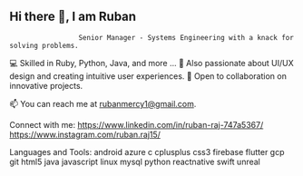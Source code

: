 ## Hi there 👋, I am Ruban

                     Senior Manager - Systems Engineering with a knack for solving problems.

💻 Skilled in Ruby, Python, Java, and more ... 
🎨 Also passionate about UI/UX design and creating intuitive user experiences.
🤝 Open to collaboration on innovative projects.

📫 You can reach me at rubanmercy1@gmail.com. 

Connect with me:
https://www.linkedin.com/in/ruban-raj-747a5367/ 
https://www.instagram.com/ruban.raj15/

Languages and Tools:
android azure c cplusplus css3 firebase flutter gcp git html5 java javascript linux mysql python reactnative swift unreal


<!--
**Ruban-Raj/Ruban-Raj** is a ✨ _special_ ✨ repository because its `README.md` (this file) appears on your GitHub profile.

Here are some ideas to get you started:

- 🔭 I’m currently working on ...
- 🌱 I’m currently learning ...
- 👯 I’m looking to collaborate on ...
- 🤔 I’m looking for help with ...
- 💬 Ask me about ...
- 📫 How to reach me: ...
- 😄 Pronouns: ...
- ⚡ Fun fact: ...
-->
